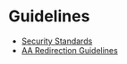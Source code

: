 # Guidelines

* [Security Standards](https://sahamati.gitbook.io/security-standards/layered-security)
* [AA Redirection Guidelines](https://sahamati.gitbook.io/aa-redirection-guidelines)
